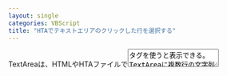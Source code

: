 ```yaml
---
layout: single
categories: VBScript
title: "HTAでテキストエリアのクリックした行を選択する"
---
```


TextAreaは、HTMLやHTAファイルで<TextArea>タグを使うと表示できる。TextAreaに複数行の文字列が入力されているとする。

```
Io
Ganymede
Europa
Callisto
```
  
クリックした行を選択したり、文字列を取得したりする方法を以下に記す。

クリックした箇所を、Document.Selection.CreateRangeメソッドを使ってTextRangeオブジェクトとして取得する。
このTextRangeに対し、MoveStartメソッドを使って行頭まで開始位置を移動させ、MoveEndメソッドを使って行末まで終了位置を移動させる。
こうしてTextRangeを行全体に広げる事が出来る。
あとはSelectメソッドで選択でき、Textプロパティで文字列を取得できる。

上記の下線部の工程での、行頭・行末の判断方法だが、1文字ずつ改行かどうかを調べるといった正攻法がうまくいかなかったので、次のようにした。
TextRangeオブジェクトを1文字ずつ広げるとTextRange.Textは長さが1ずつ増加する。
ただし改行箇所では増加が1にならない。この性質を利用して行頭・行末を判断できる。

TextRangeオブジェクトを行頭・行末へ何文字広げれば良いかを取得するユーザ関数：GetCountToMoveを定義した。
これを利用して、クリックした行全体を選択し文字列を拡大表示する例を下に示す。

ファイル名：Main.hta

```html
<html><head>
  <script type="text/vbscript" src="script.lib">
  </script>
</head><body>
  <textarea name="MyList" rows="5"></textarea>
  <div id="MyDisp" style="font-size:12em;"></div>
</body></html>
```

ファイル名：script.lib

```vb
' ----------------------------------------------------------
' ウィンドウをロードしたとき
' ----------------------------------------------------------
Sub Window_onLoad
  Dim aList
  aList = Array("Io", "Ganymede", "Europa", "Callisto")
  MyList.Value = Join(aList, vbCrLf)
End Sub
' ----------------------------------------------------------
' ウィンドウをアンロードしたとき
' ----------------------------------------------------------
Sub Window_onUnLoad
End Sub
' ----------------------------------------------------------
' テキストエリア(MyList)をクリックしたとき
' ----------------------------------------------------------
Sub MyList_onClick
  MyDisp.InnerHTML = SelectLine()
End Sub
' ----------------------------------------------------------
' SelectLine関数
' クリックした行を選択し文字列を返す
' ----------------------------------------------------------
Function SelectLine()
  Dim range1
  Set range1 = Document.Selection.CreateRange()
  range1.Collapse() ' Length = 0
  Call range1.MoveStart _
      ("Character", GetCountToMove(range1,-1))
  Call range1.MoveEnd _
      ("Character", GetCountToMove(range1, 1))
  range1.select()
  SelectLine = range1.Text
  Set range1 = nothing
End function
' ----------------------------------------------------------
' GetCountToMove関数
' TextRange(range1)の端から行頭or行末までの文字数を返す
' sgn=-1なら行頭、sgn=+1なら行末を探索
' ----------------------------------------------------------
Function GetCountToMove(range1, sgn)
  Dim range2, original, count
  Set range2 = range1.Duplicate() ' copy range1
  original = Len(range2.Text)
  count = 0
  Do while Len(range2.text) = original + count
    Select Case sgn
    Case -1 Call range2.MoveStart("Character", -1)
    Case  1 Call range2.MoveEnd  ("Character",  1)
    End Select
    count = count + 1
  Loop
  GetCountToMove = sgn * (count - 1)
End Function
```



